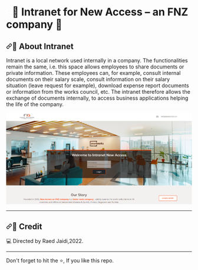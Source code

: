 <h1 data-sourcepos="1:1-1:33" dir="auto"><a id="user-content--javascript-full-stack-" class="anchor" aria-hidden="true" href="#-javascript-full-stack-">
<svg class="octicon octicon-link" viewBox="0 0 16 16" version="1.1" width="16" height="16" aria-hidden="true"><path fill-rule="evenodd" d="M7.775 3.275a.75.75 0 001
.06 1.06l1.25-1.25a2 2 0 112.83 2.83l-2.5 2.5a2 2 0 01-2.83 0 .75.75 0 00-1.06 1.06 3.5 3.5 0 004.95 0l2.5-2.5a3.5 3.5 0 00-4.95-4.95l-1.25 1.25zm-4.69 9.64a2 
2 0 010-2.83l2.5-2.5a2 2 0 012.83 0 .75.75 0 001.06-1.06 3.5 3.5 0 00-4.95 0l-2.5 2.5a3.5 3.5 0 004.95 4.95l1.25-1.25a.75.75 0 00-1.06-1.06l-1.25 1.25a2 2 0 01-
2.83 0z"></path></svg></a><g-emoji class="g-emoji" alias="rocket" fallback-src="https://github.githubassets.com/images/icons/emoji/unicode/1f680.png">🚀</g-emoji>
Intranet for New Access – an FNZ company <g-emoji class="g-emoji" alias="rocket" fallback-src="https://github.githubassets.com/images/icons/emoji/unicode/1f680.png">🚀</g-emoji></h1>


<h2 data-sourcepos="24:1-24:22" dir="auto"><a id="user-content-mega-about-closer" class="anchor" aria-hidden="true" href="#mega-about-closer"><svg class="octicon octicon-link" viewBox="0 0 16 16" version="1.1" width="16" height="16" aria-hidden="true"><path fill-rule="evenodd" d="M7.775 3.275a.75.75 0 001.06 1.06l1.25-1.25a2 2 0 112.83 2.83l-2.5 2.5a2 2 0 01-2.83 0 .75.75 0 00-1.06 1.06 3.5 3.5 0 004.95 0l2.5-2.5a3.5 3.5 0 00-4.95-4.95l-1.25 1.25zm-4.69 9.64a2 2 0 010-2.83l2.5-2.5a2 2 0 012.83 0 .75.75 0 001.06-1.06 3.5 3.5 0 00-4.95 0l-2.5 2.5a3.5 3.5 0 004.95 4.95l1.25-1.25a.75.75 0 00-1.06-1.06l-1.25 1.25a2 2 0 01-2.83 0z"></path></svg></a><g-emoji class="g-emoji" alias="mega" fallback-src="https://github.githubassets.com/images/icons/emoji/unicode/1f4e3.png">📣</g-emoji> About Intranet</h2>

Intranet is a local network used internally in a company. The functionalities remain the same, i.e. this space allows employees to share documents or private information. These employees can, for example, consult internal documents on their salary scale, consult information on their salary situation (leave request for example), download expense report documents or information from the works council, etc. The intranet therefore allows the exchange of documents internally, to access business applications helping the life of the company.

<a href="https://new-access.netlify.app/"><img alt="Intranet" src="https://github.com/Raedjd/Intranet_NewAccess/blob/master/client/public/assets/img/slide/scr1.png" />
</a>

<hr data-sourcepos="19:1-20:2">

<h2 data-sourcepos="65:1-65:18" dir="auto"><a id="user-content-pencil-credit" class="anchor" aria-hidden="true" href="#pencil-credit"><svg class="octicon octicon-link" viewBox="0 0 16 16" version="1.1" width="16" height="16" aria-hidden="true"><path fill-rule="evenodd" d="M7.775 3.275a.75.75 0 001.06 1.06l1.25-1.25a2 2 0 112.83 2.83l-2.5 2.5a2 2 0 01-2.83 0 .75.75 0 00-1.06 1.06 3.5 3.5 0 004.95 0l2.5-2.5a3.5 3.5 0 00-4.95-4.95l-1.25 1.25zm-4.69 9.64a2 2 0 010-2.83l2.5-2.5a2 2 0 012.83 0 .75.75 0 001.06-1.06 3.5 3.5 0 00-4.95 0l-2.5 2.5a3.5 3.5 0 004.95 4.95l1.25-1.25a.75.75 0 00-1.06-1.06l-1.25 1.25a2 2 0 01-2.83 0z"></path></svg></a><g-emoji class="g-emoji" alias="memo" fallback-src="https://github.githubassets.com/images/icons/emoji/unicode/1f4dd.png">📝</g-emoji> Credit</h2>
<p data-sourcepos="29:1-29:64" dir="auto"><g-emoji class="g-emoji" alias="computer" fallback-src="https://github.githubassets.com/images/icons/emoji/unicode/1f4bb.png">💻</g-emoji> Directed by Raed Jaidi,2022.</p>

<hr data-sourcepos="19:1-20:2">
<p dir="auto">Don't forget to hit the <g-emoji class="g-emoji" alias="star" fallback-src="https://github.githubassets.com/images/icons/emoji/unicode/2b50.png">⭐</g-emoji>, If you like this repo.</p>
